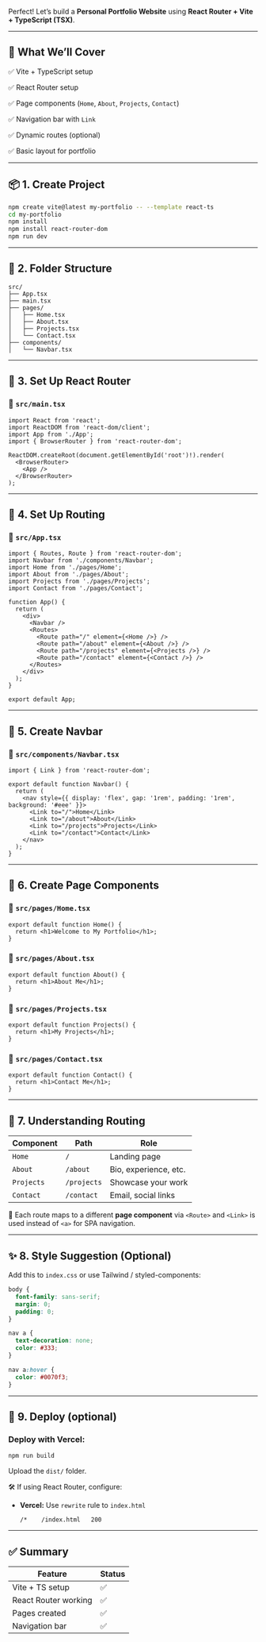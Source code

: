 Perfect! Let’s build a **Personal Portfolio Website** using **React Router + Vite + TypeScript (TSX)**.

---

## 🎯 What We’ll Cover

✅ Vite + TypeScript setup

✅ React Router setup

✅ Page components (`Home`, `About`, `Projects`, `Contact`)

✅ Navigation bar with `Link`

✅ Dynamic routes (optional)

✅ Basic layout for portfolio


---

## 📦 1. Create Project

```bash
npm create vite@latest my-portfolio -- --template react-ts
cd my-portfolio
npm install
npm install react-router-dom
npm run dev
```

---

## 📁 2. Folder Structure

```
src/
├── App.tsx
├── main.tsx
├── pages/
│   ├── Home.tsx
│   ├── About.tsx
│   ├── Projects.tsx
│   └── Contact.tsx
├── components/
│   └── Navbar.tsx
```

---

## 📄 3. Set Up React Router

### 📁 `src/main.tsx`

```tsx
import React from 'react';
import ReactDOM from 'react-dom/client';
import App from './App';
import { BrowserRouter } from 'react-router-dom';

ReactDOM.createRoot(document.getElementById('root')!).render(
  <BrowserRouter>
    <App />
  </BrowserRouter>
);
```

---

## 🔁 4. Set Up Routing

### 📁 `src/App.tsx`

```tsx
import { Routes, Route } from 'react-router-dom';
import Navbar from './components/Navbar';
import Home from './pages/Home';
import About from './pages/About';
import Projects from './pages/Projects';
import Contact from './pages/Contact';

function App() {
  return (
    <div>
      <Navbar />
      <Routes>
        <Route path="/" element={<Home />} />
        <Route path="/about" element={<About />} />
        <Route path="/projects" element={<Projects />} />
        <Route path="/contact" element={<Contact />} />
      </Routes>
    </div>
  );
}

export default App;
```

---

## 🧭 5. Create Navbar

### 📁 `src/components/Navbar.tsx`

```tsx
import { Link } from 'react-router-dom';

export default function Navbar() {
  return (
    <nav style={{ display: 'flex', gap: '1rem', padding: '1rem', background: '#eee' }}>
      <Link to="/">Home</Link>
      <Link to="/about">About</Link>
      <Link to="/projects">Projects</Link>
      <Link to="/contact">Contact</Link>
    </nav>
  );
}
```

---

## 📄 6. Create Page Components

### 📁 `src/pages/Home.tsx`

```tsx
export default function Home() {
  return <h1>Welcome to My Portfolio</h1>;
}
```

### 📁 `src/pages/About.tsx`

```tsx
export default function About() {
  return <h1>About Me</h1>;
}
```

### 📁 `src/pages/Projects.tsx`

```tsx
export default function Projects() {
  return <h1>My Projects</h1>;
}
```

### 📁 `src/pages/Contact.tsx`

```tsx
export default function Contact() {
  return <h1>Contact Me</h1>;
}
```

---

## 🧠 7. Understanding Routing

| Component  | Path        | Role                  |
| ---------- | ----------- | --------------------- |
| `Home`     | `/`         | Landing page          |
| `About`    | `/about`    | Bio, experience, etc. |
| `Projects` | `/projects` | Showcase your work    |
| `Contact`  | `/contact`  | Email, social links   |

📝 Each route maps to a different **page component** via `<Route>` and `<Link>` is used instead of `<a>` for SPA navigation.

---

## ✨ 8. Style Suggestion (Optional)

Add this to `index.css` or use Tailwind / styled-components:

```css
body {
  font-family: sans-serif;
  margin: 0;
  padding: 0;
}

nav a {
  text-decoration: none;
  color: #333;
}

nav a:hover {
  color: #0070f3;
}
```

---

## 🚀 9. Deploy (optional)

### Deploy with Vercel:

```bash
npm run build
```

Upload the `dist/` folder.

🛠 If using React Router, configure:

* **Vercel:** Use `rewrite` rule to `index.html`

  ```
  /*    /index.html   200
  ```

---

## ✅ Summary

| Feature              | Status |
| -------------------- | ------ |
| Vite + TS setup      | ✅      |
| React Router working | ✅      |
| Pages created        | ✅      |
| Navigation bar       | ✅      |
